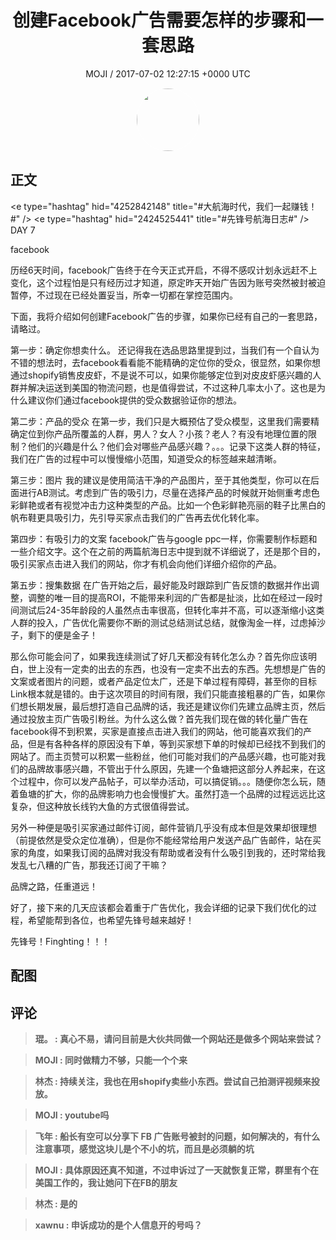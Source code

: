 <h1 align="center">创建Facebook广告需要怎样的步骤和一套思路</h1>
<p align="center">
    <a>MOJI / 2017-07-02 12:27:15 &#43;0000 UTC</a>
</p>

<div align="center">
    <img src="https://images.zsxq.com/FpQ7GYdIcQCWRvkzfRNBtrACxn_y?e=1590940799&amp;token=kIxbL07-8jAj8w1n4s9zv64FuZZNEATmlU_Vm6zD:Ke4gu1rnxYjG0mIj0gJbtV1P0BQ=" width="100" height="100" style="border:1px solid;border-radius:50%; color:#ffffff"/>
</div>

## 正文

<div>
&lt;e type=&#34;hashtag&#34; hid=&#34;4252842148&#34; title=&#34;#大航海时代，我们一起赚钱！#&#34; /&gt; &lt;e type=&#34;hashtag&#34; hid=&#34;2424525441&#34; title=&#34;#先锋号航海日志#&#34; /&gt;  DAY 7

  facebook

  历经6天时间，facebook广告终于在今天正式开启，不得不感叹计划永远赶不上变化，这个过程怕是只有经历过才知道，原定昨天开始广告因为账号突然被封被迫暂停，不过现在已经处置妥当，所幸一切都在掌控范围内。

  下面，我将介绍如何创建Facebook广告的步骤，如果你已经有自己的一套思路，请略过。

  第一步：确定你想卖什么。
  还记得我在选品思路里提到过，当我们有一个自认为不错的想法时，去facebook看看能不能精确的定位你的受众，很显然，如果你想通过shopify销售皮皮虾，不是说不可以，如果你能够定位到对皮皮虾感兴趣的人群并解决运送到美国的物流问题，也是值得尝试，不过这种几率太小了。这也是为什么建议你们通过facebook提供的受众数据验证你的想法。

  第二步：产品的受众
  在第一步，我们只是大概预估了受众模型，这里我们需要精确定位到你产品所覆盖的人群，男人？女人？小孩？老人？有没有地理位置的限制？他们的兴趣是什么？他们会对哪些产品感兴趣？。。。记录下这类人群的特征，我们在广告的过程中可以慢慢缩小范围，知道受众的标签越来越清晰。

  第三步：图片
  我的建议是使用简洁干净的产品图片，至于其他类型，你可以在后面进行AB测试。考虑到广告的吸引力，尽量在选择产品的时候就开始侧重考虑色彩鲜艳或者有视觉冲击力这种类型的产品。比如一个色彩鲜艳亮丽的鞋子比黑白的帆布鞋更具吸引力，先引导买家点击我们的广告再去优化转化率。

  第四步：有吸引力的文案
  facebook广告与google ppc一样，你需要制作标题和一些介绍文字。这个在之前的两篇航海日志中提到就不详细说了，还是那个目的，吸引买家点击进入我们的网站，你才有机会向他们详细介绍你的产品。

  第五步：搜集数据
  在广告开始之后，最好能及时跟踪到广告反馈的数据并作出调整，调整的唯一目的提高ROI，不能带来利润的广告都是扯淡，比如在经过一段时间测试后24-35年龄段的人虽然点击率很高，但转化率并不高，可以逐渐缩小这类人群的投入，广告优化需要你不断的测试总结测试总结，就像淘金一样，过虑掉沙子，剩下的便是金子！

  那么你可能会问了，如果我连续测试了好几天都没有转化怎么办？首先你应该明白，世上没有一定卖的出去的东西，也没有一定卖不出去的东西。先想想是广告的文案或者图片的问题，或者产品定位太广，还是下单过程有障碍，甚至你的目标Link根本就是错的。由于这次项目的时间有限，我们只能直接粗暴的广告，如果你们想长期发展，最后想打造自己品牌的话，我还是建议你们先建立品牌主页，然后通过投放主页广告吸引粉丝。为什么这么做？首先我们现在做的转化量广告在facebook得不到积累，买家是直接点击进入我们的网站，他可能喜欢我们的产品，但是有各种各样的原因没有下单，等到买家想下单的时候却已经找不到我们的网站了。而主页赞可以积累一些粉丝，他们可能对我们的产品感兴趣，也可能对我们的品牌故事感兴趣，不管出于什么原因，先建一个鱼塘把这部分人养起来，在这个过程中，你可以发产品帖子，可以举办活动，可以搞促销。。。随便你怎么玩，随着鱼塘的扩大，你的品牌影响力也会慢慢扩大。虽然打造一个品牌的过程远远比这复杂，但这种放长线钓大鱼的方式很值得尝试。

  另外一种便是吸引买家通过邮件订阅，邮件营销几乎没有成本但是效果却很理想（前提依然是受众定位准确），但是你不能经常给用户发送产品广告邮件，站在买家的角度，如果我订阅的品牌对我没有帮助或者没有什么吸引到我的，还时常给我发乱七八糟的广告，那我还订阅了干嘛？

  品牌之路，任重道远！

  好了，接下来的几天应该都会着重于广告优化，我会详细的记录下我们优化的过程，希望能帮到各位，也希望先锋号越来越好！

  先锋号！Finghting！！！
</div>

## 配图
<div class="image" align="center">

</div>

## 评论

<div align="left">
<div>

<blockquote >
<span> <strong>琨。 : 真心不易，请问目前是大伙共同做一个网站还是做多个网站来尝试？ </strong></span>
</blockquote>

<blockquote >
<span> <strong>MOJI : 同时做精力不够，只能一个个来 </strong></span>
</blockquote>

<blockquote >
<span> <strong>林杰 : 持续关注，我也在用shopify卖些小东西。尝试自己拍测评视频来投放。 </strong></span>
</blockquote>

<blockquote >
<span> <strong>MOJI : youtube吗 </strong></span>
</blockquote>

<blockquote >
<span> <strong>飞年 : 船长有空可以分享下 FB 广告账号被封的问题，如何解决的，有什么注意事项，感觉这块儿是个不小的坑，而且是必须躺的坑 </strong></span>
</blockquote>

<blockquote >
<span> <strong>MOJI : 具体原因还真不知道，不过申诉过了一天就恢复正常，群里有个在美国工作的，我让她问下在FB的朋友 </strong></span>
</blockquote>

<blockquote >
<span> <strong>林杰 : 是的 </strong></span>
</blockquote>

<blockquote >
<span> <strong>xawnu : 申诉成功的是个人信息开的号吗？ </strong></span>
</blockquote>

</div>
</div>
